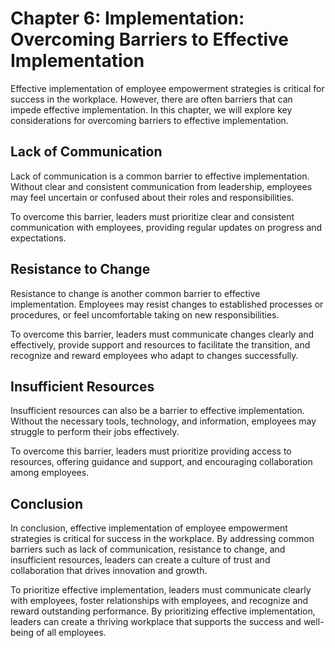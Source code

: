 Chapter 6: Implementation: Overcoming Barriers to Effective Implementation
==========================================================================

Effective implementation of employee empowerment strategies is critical for success in the workplace. However, there are often barriers that can impede effective implementation. In this chapter, we will explore key considerations for overcoming barriers to effective implementation.

Lack of Communication
---------------------

Lack of communication is a common barrier to effective implementation. Without clear and consistent communication from leadership, employees may feel uncertain or confused about their roles and responsibilities.

To overcome this barrier, leaders must prioritize clear and consistent communication with employees, providing regular updates on progress and expectations.

Resistance to Change
--------------------

Resistance to change is another common barrier to effective implementation. Employees may resist changes to established processes or procedures, or feel uncomfortable taking on new responsibilities.

To overcome this barrier, leaders must communicate changes clearly and effectively, provide support and resources to facilitate the transition, and recognize and reward employees who adapt to changes successfully.

Insufficient Resources
----------------------

Insufficient resources can also be a barrier to effective implementation. Without the necessary tools, technology, and information, employees may struggle to perform their jobs effectively.

To overcome this barrier, leaders must prioritize providing access to resources, offering guidance and support, and encouraging collaboration among employees.

Conclusion
----------

In conclusion, effective implementation of employee empowerment strategies is critical for success in the workplace. By addressing common barriers such as lack of communication, resistance to change, and insufficient resources, leaders can create a culture of trust and collaboration that drives innovation and growth.

To prioritize effective implementation, leaders must communicate clearly with employees, foster relationships with employees, and recognize and reward outstanding performance. By prioritizing effective implementation, leaders can create a thriving workplace that supports the success and well-being of all employees.

